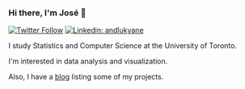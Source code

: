 ### Hi there, I'm José 👋
[![Twitter Follow](https://img.shields.io/twitter/follow/josecasasn?label=Follow)](https://twitter.com/josecasasn)
[![Linkedin: andlukyane](https://img.shields.io/badge/-José%20Casas-blue?style=flat-square&logo=Linkedin&logoColor=white&link=https://www.linkedin.com/in/josecasasn/)](https://www.linkedin.com/in/josecasasn/)

I study Statistics and Computer Science at the University of Toronto.

I'm interested in data analysis and visualization.

Also, I have a [blog](https://www.jcasasn.me/) listing some of my projects. <!-- , which include... -->
